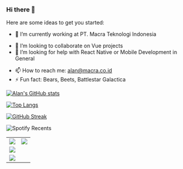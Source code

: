 ### Hi there 👋
 
Here are some ideas to get you started:

- 🔭 I’m currently working at PT. Macra Teknologi Indonesia
<!-- 🌱 I’m currently learning ... -->
- 👯 I’m looking to collaborate on Vue projects
- 🤔 I’m looking for help with React Native or Mobile Development in General
<!-- - 💬 Ask me about -->
- 📫 How to reach me: alan@macra.co.id
- ⚡ Fun fact: Bears, Beets, Battlestar Galactica


<p align="center">
  
[![Alan's GitHub stats](https://github-readme-stats.vercel.app/api?username=pandoralarm&count_private=true&show_icons=true&theme=radical)](https://github.com/anuraghazra/github-readme-stats)


[![Top Langs](https://github-readme-stats.vercel.app/api/top-langs/?username=pandoralarm&layout=compact&count_private=true&show_icons=true&theme=radical)](https://github.com/anuraghazra/github-readme-stats)

[![GitHub Streak](http://github-readme-streak-stats.herokuapp.com?user=pandoralarm&theme=radical&border_radius=12)](https://git.io/streak-stats)

![Spotify Recents](https://spotify-recently-played-readme.vercel.app/api?user=217z2yhhjgvsfltv7klzp4zmy)
  
</p>

<table>
  <tr>
    <td valign="top"><img src="https://github-readme-stats.vercel.app/api?username=pandoralarm&count_private=true&show_icons=true&theme=radical"/></td>
    <td valign="top"><img src="https://github-readme-stats.vercel.app/api/top-langs/?username=pandoralarm&layout=compact&count_private=true&show_icons=true&theme=radical"/></td>
  </tr>
   <tr>
    <td span="2" valign="top"><img src="http://github-readme-streak-stats.herokuapp.com?user=pandoralarm&theme=radical&border_radius=12"/></td>
  </tr>
    <tr>
    <td valign="top"><img src="https://spotify-recently-played-readme.vercel.app/api?user=217z2yhhjgvsfltv7klzp4zmy"/></td>
  </tr>
</table>
